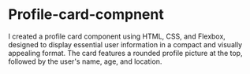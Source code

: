 # Profile-card-compnent
I created a profile card component using HTML, CSS, and Flexbox, designed to display essential user information in a compact and visually appealing format. The card features a rounded profile picture at the top, followed by the user's name, age, and location. 

